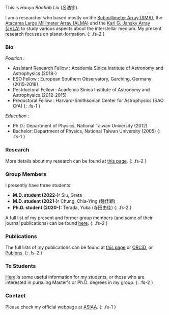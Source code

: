 This is *Hauyu Baobab Liu* (呂浩宇). 

I am a researcher who based mostly on the [Submillimeter Array (SMA)](http://sma1.sma.hawaii.edu/smaoc.html), the [Atacama Large Millimeter Array (ALMA)](https://almascience.nao.ac.jp/) and the [Karl G. Jansky Array (JVLA)](https://science.nrao.edu/facilities/vla) to study various aspects about the interstellar medium. My present research focuses on planet-formation.
{: .fs-2 }



### Bio

*Position :*
- Assistant Research Fellow : Academia Sinica Institute of Astronomy and Astrophysics (2018-)
- ESO Fellow : European Southern Observatory, Garching, Germany (2015-2018)
- Postdoctoral Fellow : Academia Sinica Institute of Astronomy and Astrophysics (2012-2015)
- Predoctoral Fellow : Harvard-Smithsonian Center for Astrophysics (SAO CfA)
{: .fs-1 }

*Education :*
- Ph.D.: Department of Physics, National Taiwan University (2012)
- Bachelor: Department of Physics, National Taiwan University (2005)
{: .fs-1 }



### Research

More details about my research can be found at [this page](/pages/research).
{: .fs-2 }


### Group Members

I presently have three students:

- **M.D. student (2022-):** Siu, Greta
- **M.D. student (2021-):** Chung, Chia-Ying (鍾佳穎)
- **Ph.D. student (2020-):** Terada, Yuka (寺田由佳)
{: .fs-2 }

A full list of my present and former group members (and some of their journal publications) can be found [here](/pages/members).
{: .fs-2 }



### Publications

The full lists of my publications can be found at [this page](/pages/publications)
 or [ORCiD](https://orcid.org/0000-0003-2300-2626), or [Publons](https://publons.com/researcher/3928011/hauyu-baobab-liu/).
 {: .fs-2 }



### To Students

[Here](/pages/for_students) is some useful information for my students, or those who are interested in pursuing Master's or Ph.D. degrees in my group.
{: .fs-2 }


### Contact

Please check my official webpage at [ASIAA](http://www.asiaa.sinica.edu.tw/people/cv.php?i=hyliu).
{: .fs-1 }

